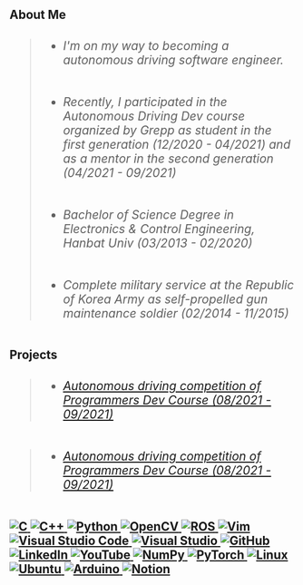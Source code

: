 <h2> About Me <h2>

 > * <h6> I'm on my way to becoming a autonomous driving software engineer.<h6> 
 > 
 > * <h6>Recently, I participated in the Autonomous Driving Dev course organized by Grepp as student in the first generation (12/2020 - 04/2021) and as a mentor in the second generation (04/2021 - 09/2021)<h6>
 > 
 > * <h6>Bachelor of Science Degree in Electronics & Control Engineering, Hanbat Univ (03/2013 - 02/2020)<h6>
 > 
 > * <h6>Complete military service at the Republic of Korea Army as self-propelled gun maintenance soldier (02/2014 - 11/2015)<h6>
  
<h2> Projects <h2>
 
  > * <h6><a href= https://github.com/kbs907/final_project/tree/master > Autonomous driving competition of Programmers Dev Course (08/2021 - 09/2021) <h6>
  
  > * <h6><a href= https://github.com/kbs907/final_project/tree/master > Autonomous driving competition of Programmers Dev Course (08/2021 - 09/2021) <h6>

  
![C](https://img.shields.io/badge/c-%2300599C.svg?style=for-the-badge&logo=c&logoColor=white)
![C++](https://img.shields.io/badge/c++-%2300599C.svg?style=for-the-badge&logo=c%2B%2B&logoColor=white)
![Python](https://img.shields.io/badge/python-3670A0?style=for-the-badge&logo=python&logoColor=ffdd54)
![OpenCV](https://img.shields.io/badge/opencv-%23white.svg?style=for-the-badge&logo=opencv&logoColor=white)
![ROS](https://img.shields.io/badge/ros-%230A0FF9.svg?style=for-the-badge&logo=ros&logoColor=white)
![Vim](https://img.shields.io/badge/VIM-%2311AB00.svg?style=for-the-badge&logo=vim&logoColor=white)
![Visual Studio Code](https://img.shields.io/badge/Visual%20Studio%20Code-0078d7.svg?style=for-the-badge&logo=visual-studio-code&logoColor=white)
![Visual Studio](https://img.shields.io/badge/Visual%20Studio-5C2D91.svg?style=for-the-badge&logo=visual-studio&logoColor=white)
![GitHub](https://img.shields.io/badge/github-%23121011.svg?style=for-the-badge&logo=github&logoColor=white)
![LinkedIn](https://img.shields.io/badge/linkedin-%230077B5.svg?style=for-the-badge&logo=linkedin&logoColor=white)
<a href= https://www.youtube.com/channel/UC62h-CTEEMzq25KN37JFddQ >![YouTube](https://img.shields.io/badge/<handle>-%23FF0000.svg?style=for-the-badge&logo=YouTube&logoColor=white)
![NumPy](https://img.shields.io/badge/numpy-%23013243.svg?style=for-the-badge&logo=numpy&logoColor=white)
![PyTorch](https://img.shields.io/badge/PyTorch-%23EE4C2C.svg?style=for-the-badge&logo=PyTorch&logoColor=white)
![Linux](https://img.shields.io/badge/Linux-FCC624?style=for-the-badge&logo=linux&logoColor=black)
![Ubuntu](https://img.shields.io/badge/Ubuntu-E95420?style=for-the-badge&logo=ubuntu&logoColor=white)
![Arduino](https://img.shields.io/badge/-Arduino-00979D?style=for-the-badge&logo=Arduino&logoColor=white)
![Notion](https://img.shields.io/badge/Notion-%23000000.svg?style=for-the-badge&logo=notion&logoColor=white)

